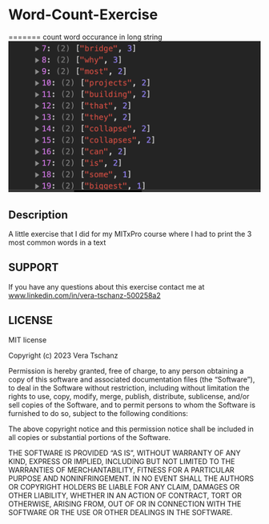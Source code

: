 # Word-Count-Exercise
=======
count word occurance in long string
<img src='wordCount.png' />



## Description

A little exercise that I did for my MITxPro course where I had to print the 3 most common words in a text

## SUPPORT

If you have any questions about this exercise contact me at www.linkedin.com/in/vera-tschanz-500258a2

## LICENSE

MIT license

Copyright (c) 2023 Vera Tschanz

Permission is hereby granted, free of charge, to any person obtaining a copy of this software and associated documentation files (the “Software”), to deal in the Software without restriction, including without limitation the rights to use, copy, modify, merge, publish, distribute, sublicense, and/or sell copies of the Software, and to permit persons to whom the Software is furnished to do so, subject to the following conditions:

The above copyright notice and this permission notice shall be included in all copies or substantial portions of the Software.

THE SOFTWARE IS PROVIDED “AS IS”, WITHOUT WARRANTY OF ANY KIND, EXPRESS OR IMPLIED, INCLUDING BUT NOT LIMITED TO THE WARRANTIES OF MERCHANTABILITY, FITNESS FOR A PARTICULAR PURPOSE AND NONINFRINGEMENT. IN NO EVENT SHALL THE AUTHORS OR COPYRIGHT HOLDERS BE LIABLE FOR ANY CLAIM, DAMAGES OR OTHER LIABILITY, WHETHER IN AN ACTION OF CONTRACT, TORT OR OTHERWISE, ARISING FROM, OUT OF OR IN CONNECTION WITH THE SOFTWARE OR THE USE OR OTHER DEALINGS IN THE SOFTWARE.

